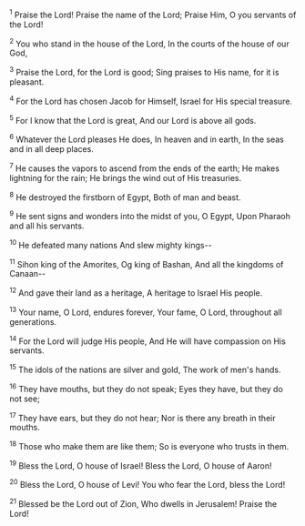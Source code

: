 <sup>1</sup> 
Praise the Lord! Praise the name of the Lord; Praise Him, O you servants of the Lord! 

<sup>2</sup> 
You who stand in the house of the Lord, In the courts of the house of our God, 

<sup>3</sup> 
Praise the Lord, for the Lord is good; Sing praises to His name, for it is pleasant. 

<sup>4</sup> 
For the Lord has chosen Jacob for Himself, Israel for His special treasure. 

<sup>5</sup> 
For I know that the Lord is great, And our Lord is above all gods. 

<sup>6</sup> 
Whatever the Lord pleases He does, In heaven and in earth, In the seas and in all deep places. 

<sup>7</sup> 
He causes the vapors to ascend from the ends of the earth; He makes lightning for the rain; He brings the wind out of His treasuries. 

<sup>8</sup> 
He destroyed the firstborn of Egypt, Both of man and beast. 

<sup>9</sup> 
He sent signs and wonders into the midst of you, O Egypt, Upon Pharaoh and all his servants. 

<sup>10</sup> 
He defeated many nations And slew mighty kings-- 

<sup>11</sup> 
Sihon king of the Amorites, Og king of Bashan, And all the kingdoms of Canaan-- 

<sup>12</sup> 
And gave their land as a heritage, A heritage to Israel His people. 

<sup>13</sup> 
Your name, O Lord, endures forever, Your fame, O Lord, throughout all generations. 

<sup>14</sup> 
For the Lord will judge His people, And He will have compassion on His servants. 

<sup>15</sup> 
The idols of the nations are silver and gold, The work of men's hands. 

<sup>16</sup> 
They have mouths, but they do not speak; Eyes they have, but they do not see; 

<sup>17</sup> 
They have ears, but they do not hear; Nor is there any breath in their mouths. 

<sup>18</sup> 
Those who make them are like them; So is everyone who trusts in them. 

<sup>19</sup> 
Bless the Lord, O house of Israel! Bless the Lord, O house of Aaron! 

<sup>20</sup> 
Bless the Lord, O house of Levi! You who fear the Lord, bless the Lord! 

<sup>21</sup> 
Blessed be the Lord out of Zion, Who dwells in Jerusalem! Praise the Lord!
